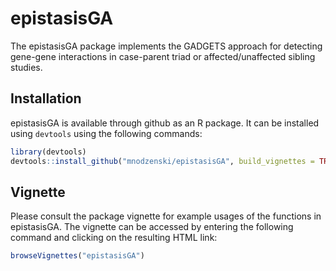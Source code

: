 
<!-- README.md is generated from README.Rmd. Please edit that file -->

# epistasisGA

<!-- badges: start -->

<!-- badges: end -->

The epistasisGA package implements the GADGETS approach for detecting
gene-gene interactions in case-parent triad or affected/unaffected
sibling studies.

## Installation

epistasisGA is available through github as an R package. It can be
installed using `devtools` using the following commands:

``` r
library(devtools)
devtools::install_github("mnodzenski/epistasisGA", build_vignettes = TRUE)
```

## Vignette

Please consult the package vignette for example usages of the functions
in epistasisGA. The vignette can be accessed by entering the following
command and clicking on the resulting HTML link:

``` r
browseVignettes("epistasisGA")
```
